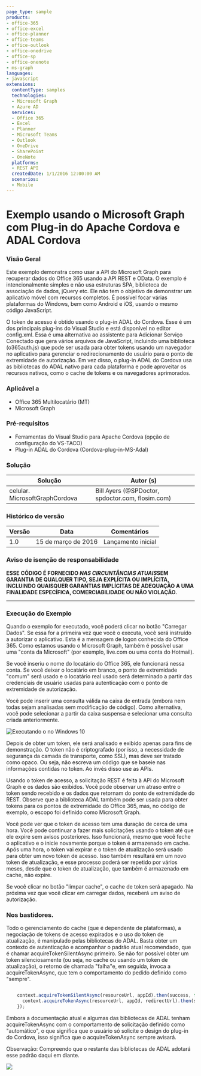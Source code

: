 ```yaml
---
page_type: sample
products:
- office-365
- office-excel
- office-planner
- office-teams
- office-outlook
- office-onedrive
- office-sp
- office-onenote
- ms-graph
languages:
- javascript
extensions:
  contentType: samples
  technologies:
  - Microsoft Graph
  - Azure AD
  services:
  - Office 365
  - Excel
  - Planner
  - Microsoft Teams
  - Outlook
  - OneDrive
  - SharePoint
  - OneNote
  platforms:
  - REST API
  createdDate: 1/1/2016 12:00:00 AM
  scenarios:
  - Mobile
---
```

# Exemplo usando o Microsoft Graph com Plug-in do Apache Cordova e ADAL Cordova  #

### Visão Geral ###
Este exemplo demonstra como usar a API do Microsoft Graph para recuperar dados do Office 365 usando a API REST e OData.
O exemplo é intencionalmente simples e não usa estruturas SPA, biblioteca de associação de dados, jQuery etc.
Ele não tem o objetivo de demonstrar um aplicativo móvel com recursos completos.
É possível focar várias plataformas do Windows,
bem como Android e iOS,
usando o mesmo código JavaScript.

O token de acesso é obtido usando o plug-in ADAL do Cordova.
Esse é um dos principais plug-ins do Visual Studio e está disponível no editor config.xml.
Essa é uma alternativa ao assistente para Adicionar Serviço Conectado que gera vários arquivos de JavaScript,
incluindo uma biblioteca (o365auth.js) que pode ser usada para obter tokens usando um navegador no aplicativo para gerenciar o redirecionamento do usuário para o ponto de extremidade de autorização.
Em vez disso, o plug-in ADAL
do Cordova usa as bibliotecas do ADAL nativo
para cada plataforma e pode aproveitar os recursos nativos,
como o cache de tokens e os navegadores aprimorados.

### Aplicável a ###
-  Office 365 Multilocatário (MT)
-  Microsoft Graph

### Pré-requisitos ###
- Ferramentas do Visual Studio para Apache Cordova (opção de configuração do VS-TACO)
- Plug-in ADAL do Cordova (Cordova-plug-in-MS-Adal)

### Solução ###
Solução | Autor (s)
---------|----------
celular. MicrosoftGraphCordova | Bill Ayers (@SPDoctor, spdoctor.com, flosim.com)

### Histórico de versão ###
Versão | Data | Comentários
---------| -----| --------
1.0 | 15 de março de 2016 | Lançamento inicial

### Aviso de isenção de responsabilidade ###
**ESSE CÓDIGO É FORNECIDO *NAS CIRCUNTÂNCIAS ATUAIS*SEM GARANTIA DE QUALQUER TIPO, SEJA EXPLÍCITA OU IMPLÍCITA, INCLUINDO QUAISQUER GARANTIAS IMPLÍCITAS DE ADEQUAÇÃO A UMA FINALIDADE ESPECÍFICA, COMERCIABILIDADE OU NÃO VIOLAÇÃO.**


----------

### Execução do Exemplo ###

Quando o exemplo for executado, você poderá clicar no botão "Carregar Dados".
Se essa for a primeira vez que você o executa, você será instruído a autorizar o aplicativo.
Esta é a mensagem de logon conhecida do Office 365. Como estamos usando o Microsoft Graph,
também é possível usar uma "conta da Microsoft"
(por exemplo, live.com ou uma conta do Hotmail). 

Se você inseriu o nome do locatário do Office 365,
ele funcionará nessa conta. Se você deixar o locatário em branco,
o ponto de extremidade "comum" será usado e o locatário real usado será determinado a partir das
credenciais de usuário usadas para autenticação com o ponto de extremidade de autorização.

Você pode inserir uma consulta válida na caixa de entrada (embora nem todas sejam analisadas sem modificação de código).
Como alternativa, você pode selecionar a partir da caixa suspensa
e selecionar uma consulta criada anteriormente.

![Executando o no Windows 10](MicrosoftGraphCordova.png)

Depois de obter um token, ele será analisado e exibido apenas para fins de demonstração.
O token não é criptografado (por isso, a necessidade de segurança da camada de transporte, como SSL),
mas deve ser tratado como opaco. Ou seja, não escreva um código que se baseie nas informações contidas no token.
Ao invés disso use as APIs.

Usando o token de acesso, a solicitação REST é feita à API do Microsoft Graph e os dados são exibidos.
Você pode observar um atraso entre o token sendo recebido e os dados que retornam do ponto de extremidade do REST.
Observe que a biblioteca ADAL também pode ser usada para obter tokens para os pontos de extremidade do Office 365,
mas, no código de exemplo,
o escopo foi definido como Microsoft Graph.

Você pode ver que o token de acesso tem uma duração de cerca de uma hora.
Você pode continuar a fazer mais solicitações usando o token até que ele expire sem avisos posteriores.
Isso funcionará, mesmo que você feche o aplicativo e o inicie novamente porque o token é armazenado em cache.
Após uma hora, o token vai expirar e o token de atualização será usado para obter um novo token de acesso.
Isso também resultará em um novo token de atualização, e esse processo poderá ser repetido por vários meses,
desde que o token de atualização,
que também é armazenado em cache, não expire.

Se você clicar no botão "limpar cache", o cache de token será apagado.
Na próxima vez que você clicar em carregar dados, receberá um aviso de autorização. 

### Nos bastidores. ###

Todo o gerenciamento do cache (que é dependente de plataformas),
a negociação de tokens de acesso expirados e o uso do token de atualização,
é manipulado pelas bibliotecas do ADAL. Basta obter um contexto de autenticação e acompanhar o padrão atual recomendado,
que é chamar acquireTokenSilentAsync primeiro. Se não for possível obter um token silenciosamente (ou seja, no cache ou usando um token de atualização),
o retorno de chamada "falha"e,
em seguida, invoca a acquireTokenAsync,
que tem o comportamento do pedido definido como "sempre".

```javascript

    context.acquireTokenSilentAsync(resourceUrl, appId).then(success, function () {
      context.acquireTokenAsync(resourceUrl, appId, redirectUrl).then(success, fail);
    });

```

Embora a documentação atual e algumas das bibliotecas de ADAL tenham acquireTokenAsync com o comportamento de solicitação definido como "automático",
o que significa que o usuário só solicite o design do plug-in do Cordova,
isso significa que o acquireTokenAsync sempre avisará. 

Observação: Compreendo que o restante das bibliotecas de ADAL adotará esse padrão daqui em diante. 


<img src="https://telemetry.sharepointpnp.com/pnp/samples/MicrosoftGraph.Cordova.Mobile" />